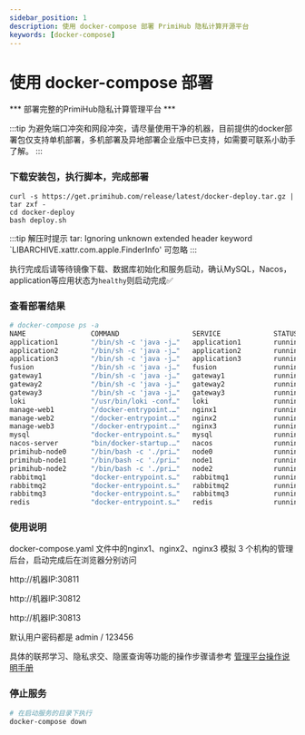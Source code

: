 ```yaml
---
sidebar_position: 1
description: 使用 docker-compose 部署 PrimiHub 隐私计算开源平台
keywords: [docker-compose]
---
```


# 使用 docker-compose 部署

*** 部署完整的PrimiHub隐私计算管理平台 *** 

:::tip
为避免端口冲突和网段冲突，请尽量使用干净的机器，目前提供的docker部署包仅支持单机部署，多机部署及异地部署企业版中已支持，如需要可联系小助手了解。
:::

### 下载安装包，执行脚本，完成部署

```shell
curl -s https://get.primihub.com/release/latest/docker-deploy.tar.gz | tar zxf -
cd docker-deploy
bash deploy.sh
```

:::tip
解压时提示 tar: Ignoring unknown extended header keyword `LIBARCHIVE.xattr.com.apple.FinderInfo' 可忽略
:::

执行完成后请等待镜像下载、数据库初始化和服务启动，确认MySQL，Nacos，application等应用状态为`healthy`则启动完成✅

### 查看部署结果

```bash
# docker-compose ps -a
NAME                COMMAND                  SERVICE             STATUS              PORTS
application1        "/bin/sh -c 'java -j…"   application1        running (healthy)   
application2        "/bin/sh -c 'java -j…"   application2        running (healthy)   
application3        "/bin/sh -c 'java -j…"   application3        running (healthy)   
fusion              "/bin/sh -c 'java -j…"   fusion              running             
gateway1            "/bin/sh -c 'java -j…"   gateway1            running             
gateway2            "/bin/sh -c 'java -j…"   gateway2            running             
gateway3            "/bin/sh -c 'java -j…"   gateway3            running             
loki                "/usr/bin/loki -conf…"   loki                running             0.0.0.0:3100->3100/tcp, :::3100->3100/tcp
manage-web1         "/docker-entrypoint.…"   nginx1              running             0.0.0.0:30811->80/tcp, :::30811->80/tcp
manage-web2         "/docker-entrypoint.…"   nginx2              running             0.0.0.0:30812->80/tcp, :::30812->80/tcp
manage-web3         "/docker-entrypoint.…"   nginx3              running             0.0.0.0:30813->80/tcp, :::30813->80/tcp
mysql               "docker-entrypoint.s…"   mysql               running (healthy)   0.0.0.0:3306->3306/tcp, :::3306->3306/tcp
nacos-server        "bin/docker-startup.…"   nacos               running (healthy)   0.0.0.0:8848->8848/tcp, 0.0.0.0:9848->9848/tcp, :::8848->8848/tcp, :::9848->9848/tcp
primihub-node0      "/bin/bash -c './pri…"   node0               running             0.0.0.0:50050->50050/tcp, :::50050->50050/tcp
primihub-node1      "/bin/bash -c './pri…"   node1               running             0.0.0.0:50051->50051/tcp, :::50051->50051/tcp
primihub-node2      "/bin/bash -c './pri…"   node2               running             0.0.0.0:50052->50052/tcp, :::50052->50052/tcp
rabbitmq1           "docker-entrypoint.s…"   rabbitmq1           running             25672/tcp
rabbitmq2           "docker-entrypoint.s…"   rabbitmq2           running             25672/tcp
rabbitmq3           "docker-entrypoint.s…"   rabbitmq3           running             25672/tcp
redis               "docker-entrypoint.s…"   redis               running             6379/tcp
```

### 使用说明

docker-compose.yaml 文件中的nginx1、nginx2、nginx3 模拟 3 个机构的管理后台，启动完成后在浏览器分别访问

http://机器IP:30811

http://机器IP:30812

http://机器IP:30813

默认用户密码都是 admin / 123456

具体的联邦学习、隐私求交、隐匿查询等功能的操作步骤请参考 [管理平台操作说明手册](/docs/quick-start-platform)

### 停止服务

```bash
# 在启动服务的目录下执行
docker-compose down
```